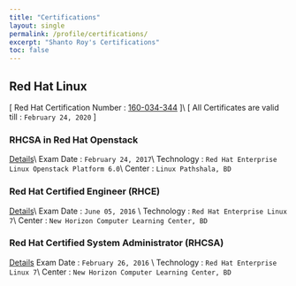 ```yaml
---
title: "Certifications"
layout: single
permalink: /profile/certifications/
excerpt: "Shanto Roy's Certifications"
toc: false
---
```


## Red Hat Linux

[ Red Hat Certification Number : [160-034-344](https://www.redhat.com/rhtapps/certification/verify/?certId=160-034-344) ]\\
[ All Certificates are valid till : `February 24, 2020` ]

### RHCSA in Red Hat Openstack  
[Details](https://www.redhat.com/en/services/training/ex210-red-hat-certified-system-administrator-red-hat-openstack-exam)\\
Exam Date : `February 24, 2017`\\
Technology : `Red Hat Enterprise Linux Openstack Platform 6.0`\\
Center : `Linux Pathshala, BD`

### Red Hat Certified Engineer (RHCE)  
[Details](https://www.redhat.com/en/services/training/ex300-red-hat-certified-engineer-rhce-exam)\\
Exam Date : `June 05, 2016` \\
Technology : `Red Hat Enterprise Linux 7`\\
Center : `New Horizon Computer Learning Center, BD`

### Red Hat Certified System Administrator (RHCSA)
[Details](https://www.redhat.com/en/services/training/ex200-red-hat-certified-system-administrator-rhcsa-exam)
Exam Date : `February 26, 2016` \\
Technology : `Red Hat Enterprise Linux 7`\\
Center : `New Horizon Computer Learning Center, BD`
